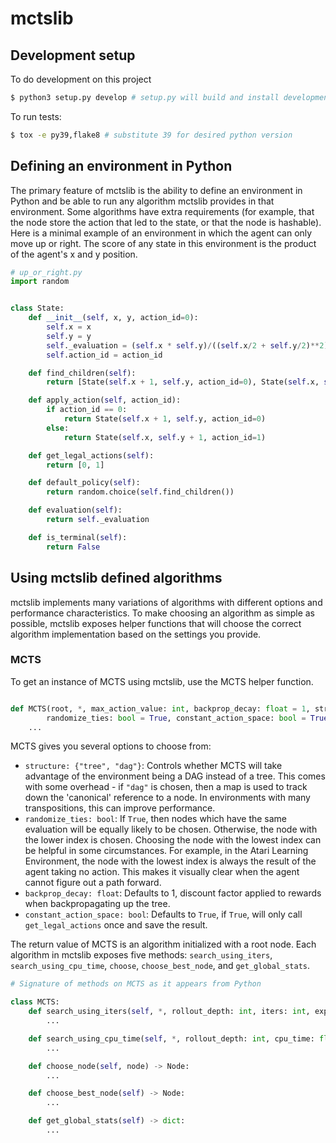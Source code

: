 # mctslib

## Development setup
To do development on this project
```sh
$ python3 setup.py develop # setup.py will build and install development version
```

To run tests:
```sh
$ tox -e py39,flake8 # substitute 39 for desired python version
```

## Defining an environment in Python

The primary feature of mctslib is the ability to define an environment in Python and be able to run
any algorithm mctslib provides in that environment. Some algorithms have extra requirements (for
example, that the node store the action that led to the state, or that the node is hashable). Here 
is a minimal example of an environment in which the agent can only move up or right. The score of any
state in this environment is the product of the agent's x and y position.

```python
# up_or_right.py
import random


class State:
    def __init__(self, x, y, action_id=0):
        self.x = x
        self.y = y
        self._evaluation = (self.x * self.y)/((self.x/2 + self.y/2)**2)
        self.action_id = action_id

    def find_children(self):
        return [State(self.x + 1, self.y, action_id=0), State(self.x, self.y + 1, action_id=1)]

    def apply_action(self, action_id):
        if action_id == 0:
            return State(self.x + 1, self.y, action_id=0)
        else:
            return State(self.x, self.y + 1, action_id=1)

    def get_legal_actions(self):
        return [0, 1]

    def default_policy(self):
        return random.choice(self.find_children())

    def evaluation(self):
        return self._evaluation

    def is_terminal(self):
        return False

```




## Using mctslib defined algorithms


mctslib implements many variations of algorithms with different options and performance characteristics.
To make choosing an algorithm as simple as possible, mctslib exposes helper functions that will choose
the correct algorithm implementation based on the settings you provide.

### MCTS

To get an instance of MCTS using mctslib, use the MCTS helper function.

```python

def MCTS(root, *, max_action_value: int, backprop_decay: float = 1, structure: str = "tree",
        randomize_ties: bool = True, constant_action_space: bool = True):
    ...
```

MCTS gives you several options to choose from:

- `structure: {"tree", "dag"}`: Controls whether MCTS will take advantage of the environment being
a DAG instead of a tree. This comes with some overhead - if `"dag"` is chosen, then a map is used to
track down the 'canonical' reference to a node. In environments with many transpositions, this can 
improve performance.
- `randomize_ties: bool`: If `True`, then nodes which have the same evaluation will be 
equally likely to be chosen. Otherwise, the node with the lower index is chosen. Choosing the node with
the lowest index can be helpful in some circumstances. For example, in the Atari Learning Environment,
the node with the lowest index is always the result of the agent taking no action. This makes it visually
clear when the agent cannot figure out a path forward.
- `backprop_decay: float`: Defaults to 1, discount factor applied to rewards when backpropagating up
the tree.
- `constant_action_space: bool`: Defaults to `True`, if `True`, will only call `get_legal_actions`
once and save the result.

The return value of MCTS is an algorithm initialized with a root node. Each algorithm in mctslib
exposes five methods: `search_using_iters`, `search_using_cpu_time`, `choose`, `choose_best_node`,
and `get_global_stats`.

```python
# Signature of methods on MCTS as it appears from Python

class MCTS:
    def search_using_iters(self, *, rollout_depth: int, iters: int, exploration_weight: float) -> Node:
        ...

    def search_using_cpu_time(self, *, rollout_depth: int, cpu_time: float, exploration_weight: float) -> Node:
        ...

    def choose_node(self, node) -> Node:
        ...

    def choose_best_node(self) -> Node:
        ...

    def get_global_stats(self) -> dict:
        ...
```









